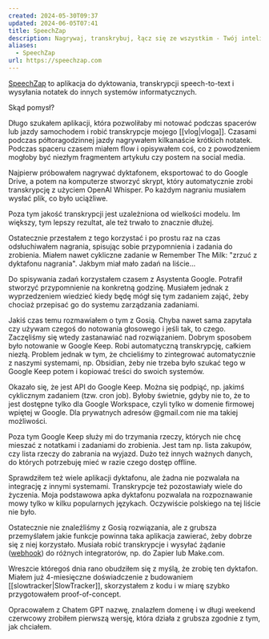 ```yaml
---
created: 2024-05-30T09:37
updated: 2024-06-05T07:41
title: SpeechZap
description: Nagrywaj, transkrybuj, łącz się ze wszystkim - Twój inteligentny notatnik głosowy
aliases:
  - SpeechZap
url: https://speechzap.com
---
```

[SpeechZap](https://speechzap.com) to aplikacja do dyktowania, transkrypcji speech-to-text i wysyłania notatek do innych systemów informatycznych.

Skąd pomysł?

Długo szukałem aplikacji, która pozwoliłaby mi notować podczas spacerów lub jazdy samochodem i robić transkrypcje mojego [[vlog|vloga]]. Czasami podczas półtoragodzinnej jazdy nagrywałem kilkanaście krótkich notatek. Podczas spaceru czasem miałem flow i opisywałem coś, co z powodzeniem mogłoby być niezłym fragmentem artykułu czy postem na social media.

Najpierw próbowałem nagrywać dyktafonem, eksportować to do Google Drive, a potem na komputerze stworzyć skrypt, który automatycznie zrobi transkrypcję z użyciem OpenAI Whisper. Po każdym nagraniu musiałem wysłać plik, co było uciążliwe.

Poza tym jakość transkrypcji jest uzależniona od wielkości modelu. Im większy, tym lepszy rezultat, ale też trwało to znacznie dłużej.

Ostatecznie przestałem z tego korzystać i po prostu raz na czas odsłuchiwałem nagrania, spisując sobie przypomnienia i zadania do zrobienia. Miałem nawet cykliczne zadanie w Remember The Milk: "zrzuć z dyktafonu nagrania". Jakbym miał mało zadań na liście...

Do spisywania zadań korzystałem czasem z Asystenta Google. Potrafił stworzyć przypomnienie na konkretną godzinę. Musiałem jednak z wyprzedzeniem wiedzieć kiedy będę mógł się tym zadaniem zająć, żeby chociaż przepisać go do systemu zarządzania zadaniami.

Jakiś czas temu rozmawiałem o tym z Gosią. Chyba nawet sama zapytała czy używam czegoś do notowania głosowego i jeśli tak, to czego. Zaczęliśmy się wtedy zastanawiać nad rozwiązaniem. Dobrym sposobem było notowanie w Google Keep. Robi automatyczną transkrypcję, całkiem niezłą. Problem jednak w tym, że chcieliśmy to zintegrować automatycznie z naszymi systemami, np. Obsidian, żeby nie trzeba było szukać tego w Google Keep potem i kopiować treści do swoich systemów.

Okazało się, że jest API do Google Keep. Można się podpiąć, np. jakimś cyklicznym zadaniem (tzw. cron job). Byłoby świetnie, gdyby nie to, że to jest dostępne tylko dla Google Workspace, czyli tylko w domenie firmowej wpiętej w Google. Dla prywatnych adresów @gmail.com nie ma takiej możliwości.

Poza tym Google Keep służy mi do trzymania rzeczy, których nie chcę mieszać z notatkami i zadaniami do zrobienia. Jest tam np. lista zakupów, czy lista rzeczy do zabrania na wyjazd. Dużo też innych ważnych danych, do których potrzebuję mieć w razie czego dostęp offline.

Sprawdziłem też wiele aplikacji dyktafonu, ale żadna nie pozwalała na integrację z innymi systemami. Transkrypcje też pozostawiały wiele do życzenia. Moja podstawowa apka dyktafonu pozwalała na rozpoznawanie mowy tylko w kilku popularnych językach. Oczywiście polskiego na tej liście nie było.

Ostatecznie nie znaleźliśmy z Gosią rozwiązania, ale z grubsza przemyślałem jakie funkcje powinna taka aplikacja zawierać, żeby dobrze się z niej korzystało. Musiała robić transkrypcje i wysyłać żądanie ([webhook](https://en.wikipedia.org/wiki/Webhook)) do różnych integratorów, np. do Zapier lub Make.com.

Wreszcie któregoś dnia rano obudziłem się z myślą, że zrobię ten dyktafon. Miałem już 4-miesięczne doświadczenie z budowaniem [[slowtracker|SlowTracker]], skorzystałem z kodu i w miarę szybko przygotowałem proof-of-concept.

Opracowałem z Chatem GPT nazwę, znalazłem domenę i w długi weekend czerwcowy zrobiłem pierwszą wersję, która działa z grubsza zgodnie z tym, jak chciałem.